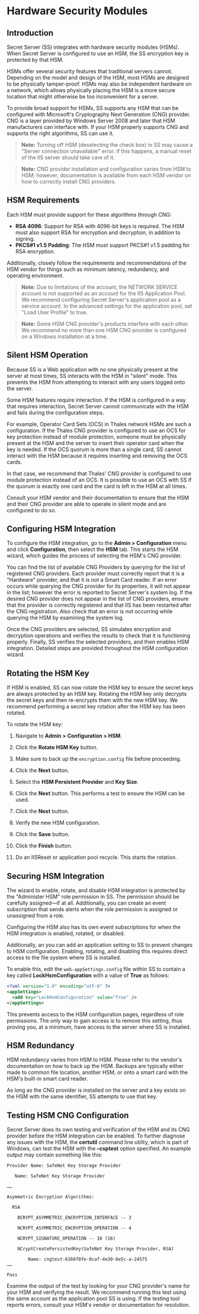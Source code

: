 [title]: # (Hardware Security Modules)
[tags]: # (HSM,integration)
[priority]: # (1000)
[redirect]: # (ConfiguringHSM,HSMIntegrationGuide)

# Hardware Security Modules

## Introduction

Secret Server (SS) integrates with hardware security modules (HSMs). When Secret Server is configured to use an HSM, the SS encryption key is protected by that HSM.

HSMs offer several security features that traditional servers cannot. Depending on the model and design of the HSM, most HSMs are designed to be physically tamper-proof. HSMs may also be independent hardware on a network, which allows physically placing the HSM is a more secure location that might otherwise be too inconvenient for a server.

To provide broad support for HSMs, SS supports any HSM that can be configured with Microsoft's Cryptography Next Generation (CNG) provider. CNG is a layer provided by Windows Server 2008 and later that HSM manufacturers can interface with. If your HSM properly supports CNG and supports the right algorithms, SS can use it.

>**Note:** Turning off HSM (deselecting the check box) in SS may cause a "Server connection unavailable" error. If this happens, a manual reset of the IIS server should take care of it.

> **Note:** CNG provider installation and configuration varies from HSM to HSM; however, documentation is available from each HSM vendor on how to correctly install CNG providers.

## HSM Requirements

Each HSM must provide support for these algorithms through CNG:

- **RSA 4096**: Support for RSA with 4096-bit keys is required. The HSM must also support RSA for encryption and decryption, in addition to signing.
- **PKCS#1 v1.5 Padding**: The HSM must support PKCS#1 v1.5 padding for RSA encryption.

Additionally, closely follow the requirements and recommendations of the HSM vendor for things such as minimum latency, redundancy, and operating environment.

> **Note:** Due to limitations of the account, the NETWORK SERVICE account is not supported as an account for the IIS Application Pool. We recommend configuring Secret Server's application pool as a service account. In the advanced settings for the application pool, set "Load User Profile" to true.

> **Note:** Some HSM CNG provider's products interfere with each other. We recommend no more than one HSM CNG provider is configured on a Windows installation at a time.

## Silent HSM Operation

Because SS is a Web application with no one physically present at the server at most times, SS interacts with the HSM in "silent" mode. This prevents the HSM from attempting to interact with any users logged onto the server.

Some HSM features require interaction. If the HSM is configured in a way that requires interaction, Secret Server cannot communicate with the HSM and fails during the configuration steps.

For example, Operator Card Sets (OCS) in Thales network HSMs are such a configuration. If the Thales CNG provider is configured to use an OCS for key protection instead of module protection, someone must be physically present at the HSM and the server to insert their operator card when the key is needed. If the OCS quorum is more than a single card, SS cannot interact with the HSM because it requires inserting and removing the OCS cards.

In that case, we recommend that Thales' CNG provider is configured to use module protection instead of an OCS. It is possible to use an OCS with SS if the quorum is exactly one card and the card is left in the HSM at all times.

Consult your HSM vendor and their documentation to ensure that the HSM and their CNG provider are able to operate in silent mode and are configured to do so.

## Configuring HSM Integration

To configure the HSM integration, go to the **Admin > Configuration** menu and click **Configuration**, then select the **HSM** tab. This starts the HSM wizard, which guides the process of selecting the HSM's CNG provider.

You can find the list of available CNG Providers by querying for the list of registered CNG providers. Each provider must correctly report that it is a "Hardware" provider, and that it is not a Smart Card reader. If an error occurs while querying the CNG provider for its properties, it will not appear in the list; however the error is reported to Secret Server's system log. If the desired CNG provider does not appear in the list of CNG providers, ensure that the provider is correctly registered and that IIS has been restarted after the CNG registration. Also check that an error is not occurring while querying the HSM by examining the system log.

Once the CNG providers are selected, SS simulates encryption and decryption operations and verifies the results to check that it is functioning properly. Finally, SS verifies the selected providers, and then enables HSM integration. Detailed steps are provided throughout the HSM configuration wizard.

## Rotating the HSM Key

If HSM is enabled, SS can now rotate the HSM key to ensure the secret keys are always protected by an HSM key. Rotating the HSM key only decrypts the secret keys and then re-encrypts them with the new HSM key. We recommend performing a secret key rotation after the HSM key has been rotated.

To rotate the HSM key:

1. Navigate to **Admin \> Configuration \> HSM**.

1. Click the **Rotate HSM Key** button.

1. Make sure to back up the `encryption.config` file before proceeding.

1. Click the **Next** button.

1. Select the **HSM Persistent Provider** and **Key Size**.

1. Click the **Next** button. This performs a test to ensure the HSM can be used.

1. Click the **Next** button.

1. Verify the new HSM configuration.

1. Click the **Save** button.

1. Click the **Finish** button.

1. Do an IISReset or application pool recycle. This starts the rotation.

## Securing HSM Integration

The wizard to enable, rotate, and disable HSM integration is protected by the "Administer HSM" role permission in SS. The permission should be carefully assigned—if at all. Additionally, you can create an event subscription that sends alerts when the role permission is assigned or unassigned from a role.

Configuring the HSM also has its own event subscriptions for when the HSM integration is enabled, rotated, or disabled.

Additionally, an you can add an application setting  to SS to prevent changes to HSM configuration. Enabling, rotating, and disabling this requires direct access to the file system where SS is installed.

To enable this, edit the `web-appSettings.config` file within SS to contain a key called **LockHsmConfiguration** with a value of **True** as follows:

```xml
<?xml version="1.0" encoding="utf-8" ?>
<appSettings>
  <add key="LockHsmConfiguration" value="True" />
</appSettings>
```

This prevents access to the HSM configuration pages, regardless of role permissions. The only way to gain access is to remove this setting, thus proving you, at a minimum, have access to the server where SS is installed.

## HSM Redundancy

HSM redundancy varies from HSM to HSM. Please refer to the vendor's documentation on how to back up the HSM. Backups are typically either made to common file location, another HSM, or onto a smart card with the HSM's built-in smart card reader.

As long as the CNG provider is installed on the server and a key exists on the HSM with the same identifier, SS attempts to use that key.

## Testing HSM CNG Configuration

Secret Server does its own testing and verification of the HSM and its CNG provider before the HSM integration can be enabled. To further diagnose any issues with the HSM, the **certutil** command line utility, which is part of Windows, can test the HSM with the **–csptest** option specified. An example output may contain something like this:

```
Provider Name: SafeNet Key Storage Provider

   Name: SafeNet Key Storage Provider

……

Asymmetric Encryption Algorithms:

  RSA

  	BCRYPT_ASYMMETRIC_ENCRYPTION_INTERFACE -- 3

  	NCRYPT_ASYMMETRIC_ENCRYPTION_OPERATION -- 4

  	NCRYPT_SIGNATURE_OPERATION -- 10 (16)

	NCryptCreatePersistedKey(SafeNet Key Storage Provider, RSA)

		Name: cngtest-6166f8fe-8caf-4e30-8e5c-a-24575
……

Pass
```

Examine the output of the test by looking for your CNG provider's name for your HSM and verifying the result. We recommend running this test using the same account as the application pool SS is using. If the testing tool reports errors, consult your HSM's vendor or documentation for resolution.